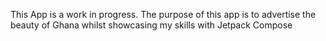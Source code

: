 This App is a work in progress.
The purpose of this app is to advertise the beauty of Ghana whilst showcasing my skills with Jetpack Compose
